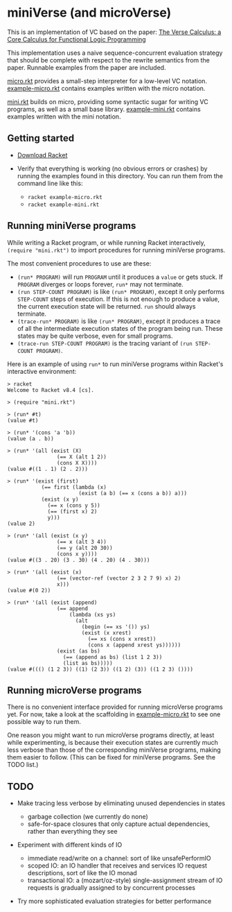 # miniVerse (and microVerse)

This is an implementation of VC based on the paper: [The Verse Calculus: a Core Calculus for Functional Logic Programming](https://simon.peytonjones.org/assets/pdfs/verse-conf.pdf)

This implementation uses a naive sequence-concurrent evaluation strategy
that should be complete with respect to the rewrite semantics from the paper.
Runnable examples from the paper are included.

[micro.rkt](micro.rkt) provides a small-step interpreter for a low-level VC
notation.  [example-micro.rkt](example-micro.rkt) contains examples written
with the micro notation.

[mini.rkt](mini.rkt) builds on micro, providing some syntactic sugar for
writing VC programs, as well as a small base library.
[example-mini.rkt](example-mini.rkt) contains examples written with the
mini notation.

## Getting started

- [Download Racket](https://download.racket-lang.org/)

- Verify that everything is working (no obvious errors or crashes) by running the examples found in this directory.  You can run them from the command line like this:
  - `racket example-micro.rkt`
  - `racket example-mini.rkt`

## Running miniVerse programs

While writing a Racket program, or while running Racket interactively, `(require "mini.rkt")` to import procedures for running miniVerse programs.

The most convenient procedures to use are these:

- `(run* PROGRAM)` will run `PROGRAM` until it produces a `value` or gets stuck.
  If `PROGRAM` diverges or loops forever, `run*` may not terminate.
- `(run STEP-COUNT PROGRAM)` is like `(run* PROGRAM)`, except it only performs
  `STEP-COUNT` steps of execution.  If this is not enough to produce a value, the
  current execution state will be returned.  `run` should always terminate.
- `(trace-run* PROGRAM)` is like `(run* PROGRAM)`, except it produces a trace of
  all the intermediate execution states of the program being run.  These states
  may be quite verbose, even for small programs.
- `(trace-run STEP-COUNT PROGRAM)` is the tracing variant of `(run STEP-COUNT PROGRAM)`.

Here is an example of using `run*` to run miniVerse programs within Racket's interactive environment:

```
> racket
Welcome to Racket v8.4 [cs].

> (require "mini.rkt")

> (run* #t)
(value #t)

> (run* '(cons 'a 'b))
(value (a . b))

> (run* '(all (exist (X)
                (== X (alt 1 2))
                (cons X X))))
(value #((1 . 1) (2 . 2)))

> (run* '(exist (first)
           (== first (lambda (x)
                       (exist (a b) (== x (cons a b)) a)))
           (exist (x y)
             (== x (cons y 5))
             (== (first x) 2)
             y)))
(value 2)

> (run* '(all (exist (x y)
                (== x (alt 3 4))
                (== y (alt 20 30))
                (cons x y))))
(value #((3 . 20) (3 . 30) (4 . 20) (4 . 30)))

> (run* '(all (exist (x)
                (== (vector-ref (vector 2 3 2 7 9) x) 2)
                x)))
(value #(0 2))

> (run* '(all (exist (append)
                (== append
                    (lambda (xs ys)
                      (alt
                        (begin (== xs '()) ys)
                        (exist (x xrest)
                          (== xs (cons x xrest))
                          (cons x (append xrest ys))))))
                (exist (as bs)
                  (== (append as bs) (list 1 2 3))
                  (list as bs)))))
(value #((() (1 2 3)) ((1) (2 3)) ((1 2) (3)) ((1 2 3) ())))
```

## Running microVerse programs

There is no convenient interface provided for running microVerse programs yet.
For now, take a look at the scaffolding in [example-micro.rkt](example-micro.rkt)
to see one possible way to run them.

One reason you might want to run microVerse programs directly, at least while
experimenting, is because their execution states are currently much less verbose
than those of the corresponding miniVerse programs, making them easier to follow.
(This can be fixed for miniVerse programs.  See the TODO list.)

## TODO

- Make tracing less verbose by eliminating unused dependencies in states
  - garbage collection (we currently do none)
  - safe-for-space closures that only capture actual dependencies, rather than everything they see

- Experiment with different kinds of IO
  - immediate read/write on a channel: sort of like unsafePerformIO
  - scoped IO: an IO handler that receives and services IO request descriptions, sort of like the IO monad
  - transactional IO: a (mozart/oz-style) single-assignment stream of IO requests is gradually assigned to by concurrent processes

- Try more sophisticated evaluation strategies for better performance
